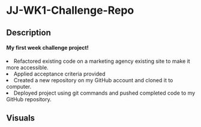 # JJ-WK1-Challenge-Repo
## Description
<H4>My first week challenge project!</H4>
<li> Refactored existing code on a marketing agency existing site to make it more accessible.</li>
<li>Applied acceptance criteria provided</li>
<li>Created a new repository on my GitHub account and cloned it to computer.</li>
<li>Deployed project using git commands and pushed completed code to my GitHub repository.</li>

## Visuals